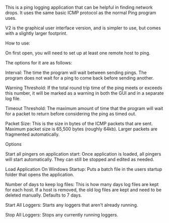 This is a ping logging application that can be helpful in finding network drops.
It uses the same basic ICMP protocol as the normal Ping program uses. 

V2 is the graphical user interface version, and is simpler to use, but comes with a slightly larger footprint.

How to use:

On first open, you will need to set up at least one remote host to ping. 

The options for it  are as follows: 

Interval: The time the program will wait between sending pings. The program does not wait for a ping to come back before sending another.

Warning Threshold: If the total round trip time of the ping meets or exceeds this number, it will be marked as a warning in both the GUI and in a separate log file.

Timeout Threshold: The maximum amount of time that the program will wait for a packet to return before considering the ping as timed out. 

Packet Size: This is the size in bytes of the ICMP packets that are sent. Maximum packet size is 65,500 bytes (roughly 64kb). Larger packets are fragmented automatically. 


Options

Start all pingers on application start: Once application is loaded, all pingers will start automatically. They can still be stopped and edited as needed.

Load Application On Windows Startup: Puts a batch file in the users startup folder that opens the application.

Number of days to keep log files: This is how many days log files are kept for each host. If a host is removed, the old log files are kept and need to be deleted manually. Defaults to 7 days.

Start All Loggers: Starts any loggers that aren't already running. 

Stop All Loggers: Stops any currently running loggers. 